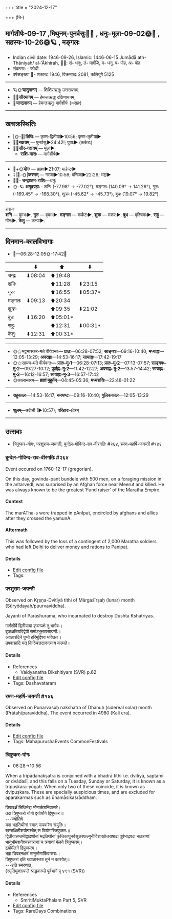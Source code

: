 +++
title = "2024-12-17"

+++
(चि॰)
## मार्गशीर्षः-09-17  ,मिथुनम्-पुनर्वसुः🌛🌌  ,  धनुः-मूला-09-02🌞🌌  ,  सहस्यः-10-26🌞🪐  , मङ्गलः
- Indian civil date: 1946-09-26, Islamic: 1446-06-15 Jumādā ath-Thāniyah/ al-ʾĀkhirah, 🌌🌞: सं- धनुः, तं- मार्गऴि, म- धनु, प- पोह, अ- पोह
- संवत्सरः - क्रोधी
- वर्षसङ्ख्या 🌛- शकाब्दः 1946, विक्रमाब्दः 2081, कलियुगे 5125
___________________
- 🪐🌞**ऋतुमानम्** — शिशिरऋतुः उत्तरायणम्
- 🌌🌞**सौरमानम्** — हेमन्तऋतुः दक्षिणायनम्
- 🌛**चान्द्रमानम्** — हेमन्तऋतुः मार्गशीर्षः (≈सहः)
___________________


## खचक्रस्थितिः
- |🌞-🌛|**तिथिः** — कृष्ण-द्वितीया►10:56; कृष्ण-तृतीया►  
- 🌌🌛**नक्षत्रम्** — पुनर्वसुः►24:42!; पुष्यः► (कर्कटः)  
- 🌌🌞**सौर-नक्षत्रम्** — मूला►  
  - **राशि-मासः** — मार्गशीर्षः► 
___________________
- 🌛+🌞**योगः** — ब्राह्मः►21:07; माहेन्द्रः►  
- २|🌛-🌞|**करणम्** — गरजा►10:56; वणिजा►22:26; भद्रा►  
- 🌌🌛- **चन्द्राष्टम-राशिः**—धनुः  
- 🌞-🪐 **अमूढग्रहाः** - शनिः (-77.98° → -77.02°), मङ्गलः (140.09° → 141.26°), गुरुः (-169.45° → -168.30°), शुक्रः (-45.62° → -45.73°), बुधः (19.07° → 19.82°)
___________________
राशयः  
**शनि** — कुम्भः►. **गुरु** — वृषभः►. **मङ्गल** — कर्कटः►. **शुक्र** — मकरः►. **बुध** — वृश्चिकः►. **राहु** — मीनः►. **केतु** — कन्या►. 
___________________


## दिनमान-कालविभागाः
- 🌅—06:28-12:05🌞-17:42🌇  

|      |⬇     |⬆     |⬇     |
|------|-----|-----|------|
|चन्द्रः|⬇08:04 |⬆19:48 |     |
|शनिः   |     |⬆11:28 |⬇23:15 |
|गुरुः  |     |⬆16:55 |⬇05:37*|
|मङ्गलः |⬇09:13 |⬆20:34 |     |
|शुक्रः |     |⬆09:35 |⬇21:02 |
|बुधः   |⬇16:20 |⬆05:01*|     |
|राहुः  |     |⬆12:31 |⬇00:31*|
|केतुः  |⬇12:31 |⬆00:31*|     |
___________________
- 🌞⚝भट्टभास्कर-मते वीर्यवन्तः— **प्रातः**—06:28-07:52; **साङ्गवः**—09:16-10:40; **मध्याह्नः**—12:05-13:29; **अपराह्णः**—14:53-16:17; **सायाह्नः**—17:42-19:17  
- 🌞⚝सायण-मते वीर्यवन्तः— **प्रातः-मु॰1**—06:28-07:13; **प्रातः-मु॰2**—07:13-07:57; **साङ्गवः-मु॰2**—09:27-10:12; **पूर्वाह्णः-मु॰2**—11:42-12:27; **अपराह्णः-मु॰2**—13:57-14:42; **सायाह्नः-मु॰2**—16:12-16:57; **सायाह्नः-मु॰3**—16:57-17:42  
- 🌞कालान्तरम्— **ब्राह्मं मुहूर्तम्**—04:45-05:36; **मध्यरात्रिः**—22:48-01:22  
___________________
- **राहुकालः**—14:53-16:17; **यमघण्टः**—09:16-10:40; **गुलिककालः**—12:05-13:29  
___________________
- **शूलम्**—उदीची (►10:57); **परिहारः**–क्षीरम्  
___________________

## उत्सवाः
- त्रिपुष्कर-योगः, परशुराम-जयन्ती, बुन्देल-गोविन्द-राव-वीरगतिः #२६४, रमण-महर्षि-जयन्ती #१४६
### बुन्देल-गोविन्द-राव-वीरगतिः #२६४

Event occured on 1760-12-17 (gregorian). 

On this day, govinda-pant bundele with 500 men, on a foraging mission in the antarvedI, was surprised by an Afghan force near Meerut and killed. He was always known to be the greatest ‘Fund raiser’ of the Maratha Empire.

#### Context
The marATha-s were trapped in pAnIpat, encircled by afghans and allies after they crossed the yamunA. 

#### Aftermath
This was followed by the loss of a contingent of 2,000 Maratha soldiers who had left Delhi to deliver money and rations to Panipat.

#### Details
- [Edit config file](https://github.com/jyotisham/adyatithi/blob/master/mahApuruSha/xatra-later/gregorian/day/12/17/bundela-govinda-rAvo-hataH.toml)
- Tags: 


### परशुराम-जयन्ती

Observed on Kr̥ṣṇa-Dvitīyā tithi of Mārgaśīrṣaḥ (lunar) month (Sūryōdayaḥ/puurvaviddha). 

Jayanti of Parashurama, who incarnated to destroy Dushta Kshatriyas.

मार्गशीर्षे द्वितीयायां कृष्णपक्षे तु भार्गवः।  
दुष्टक्षत्रियविद्वेषी रामोऽभूत्तापसाग्रणीः।  
अवतारदिने पुण्ये हरिमुद्दिश्य भक्तितः।  
उपवासादि यत् किञ्चित्तदानन्त्याय कल्पते॥



#### Details
- References
  - Vaidyanatha Dikshitiyam (SVR) p.62
- [Edit config file](https://github.com/jyotisham/adyatithi/blob/master/devatA/vaiShNava/lunar_month/tithi/09/17/parazurAma~jayantI~2.toml)
- Tags: Dashavataram


### रमण-महर्षि-जयन्ती #१४६

Observed on Punarvasuḥ nakshatra of Dhanuḥ (sidereal solar) month (Prātaḥ/paraviddha). The event occurred in 4980 (Kali era).  




#### Details
- [Edit config file](https://github.com/jyotisham/adyatithi/blob/master/mahApuruSha/smArta-misc/sidereal_solar_month/nakshatra/09/07/ramaNa~maharSi~jayantI.toml)
- Tags: MahapurushaEvents CommonFestivals


### त्रिपुष्कर-योगः
- 06:28→10:56



When a tripādanakṣatra is conjoined with a bhadrā tithi i.e. dvitīyā, saptamī or dvādaśī, and this falls on a Tuesday, Sunday or Saturday, it is known as a tripuṣkara-yōgaḥ. When only two of these coincide, it is known as dvipuṣkara. These are specially auspicious times, and are excluded for aparakarmas such as ūnamāsikaśrāddham.

त्रिपादर्क्षं तिथिर्भद्रा भौमार्कशनिवासरे।  
तदा त्रिपुष्करो योगो द्वयोर्योगे द्विपुष्करः॥  
---ज्योतिषे  
यदा भद्रतिथीनां स्यात् पापवारेण संयुतिः।  
खण्डक्षितीशयोगश्चेत् स त्रियोगस्त्रिपुष्करः॥  
द्वितीयासप्तमीद्वादशीनां भद्रतिथीनां कृत्तिकापुनर्वसूत्तरफल्गुनीविशाखोत्तराषाढा पूर्वभाद्रपदा नक्षत्राणां भानुभौमशनैश्चरवाराणां च त्रयाणां मेलने त्रिपुष्करम्।  
द्वयोर्मेलने द्विपुष्करम्।   
भद्रा त्रिपदनक्षत्रं भानुभौमार्किवासराः।  
त्रिपुष्करा इति ख्यातास्तत्र तूनं न कारयेत्॥  
---इति स्मरणात्  
(स्मृतिमुक्ताफले श्राद्धकाण्डे पूर्वभागे पृ ४९१ (SVR))



#### Details
- References
  - SmritiMuktaPhalam Part 5, SVR
- [Edit config file](https://github.com/jyotisham/adyatithi/blob/master/time_focus/misc_combinations/description_only/tripuSkara-yOgaH~2.toml)
- Tags: RareDays Combinations


